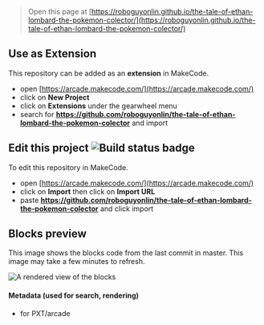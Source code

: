  


> Open this page at [https://roboguyonlin.github.io/the-tale-of-ethan-lombard-the-pokemon-colector/](https://roboguyonlin.github.io/the-tale-of-ethan-lombard-the-pokemon-colector/)

## Use as Extension

This repository can be added as an **extension** in MakeCode.

* open [https://arcade.makecode.com/](https://arcade.makecode.com/)
* click on **New Project**
* click on **Extensions** under the gearwheel menu
* search for **https://github.com/roboguyonlin/the-tale-of-ethan-lombard-the-pokemon-colector** and import

## Edit this project ![Build status badge](https://github.com/roboguyonlin/the-tale-of-ethan-lombard-the-pokemon-colector/workflows/MakeCode/badge.svg)

To edit this repository in MakeCode.

* open [https://arcade.makecode.com/](https://arcade.makecode.com/)
* click on **Import** then click on **Import URL**
* paste **https://github.com/roboguyonlin/the-tale-of-ethan-lombard-the-pokemon-colector** and click import

## Blocks preview

This image shows the blocks code from the last commit in master.
This image may take a few minutes to refresh.

![A rendered view of the blocks](https://github.com/roboguyonlin/the-tale-of-ethan-lombard-the-pokemon-colector/raw/master/.github/makecode/blocks.png)

#### Metadata (used for search, rendering)

* for PXT/arcade
<script src="https://makecode.com/gh-pages-embed.js"></script><script>makeCodeRender("{{ site.makecode.home_url }}", "{{ site.github.owner_name }}/{{ site.github.repository_name }}");</script>
